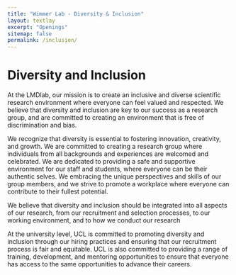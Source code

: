 ```yaml
---
title: "Wimmer Lab - Diversity & Inclusion"
layout: textlay
excerpt: "Openings"
sitemap: false
permalink: /inclusion/
---
```


# Diversity and Inclusion

At the LMDlab, our mission is to create an inclusive and diverse scientific research environment where everyone can feel valued and respected. We believe that diversity and inclusion are key to our success as a research group, and are committed to creating an environment that is free of discrimination and bias.

We recognize that diversity is essential to fostering innovation, creativity, and growth. We are committed to creating a research group where individuals from all backgrounds and experiences are welcomed and celebrated. We are dedicated to providing a safe and supportive environment for our staff and students, where everyone can be their authentic selves. We embracing the unique perspectives and skills of our group members, and we strive to promote a workplace where everyone can contribute to their fullest potential.

We believe that diversity and inclusion should be integrated into all aspects of our research, from our recruitment and selection processes, to our working environment, and to how we conduct our research

At the university level, UCL is committed to promoting diversity and inclusion through our hiring practices and ensuring that our recruitment process is fair and equitable. UCL is also committed to providing a range of training, development, and mentoring opportunities to ensure that everyone has access to the same opportunities to advance their careers. 
